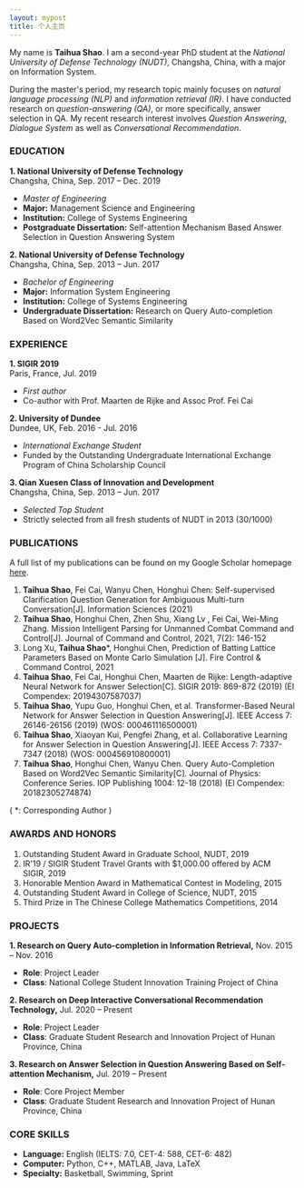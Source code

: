 ```yaml
---
layout: mypost
title: 个人主页
---
```


My name is **Taihua Shao**. I am a second-year PhD student at the *National University of Defense Technology (NUDT)*, Changsha, China, with a major on Information System.

<!-- <img src="shao.jpg" width="30%" height="30%"> -->

During the master's period, my research topic mainly focuses on *natural language processing (NLP)* and *information retrieval (IR)*. I have conducted research on *question-answering (QA)*, or more specifically, answer selection in QA. My recent research interest involves *Question Answering*, *Dialogue System* as well as *Conversational Recommendation*.



### EDUCATION

**1. National University of Defense Technology**  
Changsha, China, Sep. 2017 – Dec. 2019
- _Master of Engineering_
- **Major:** Management Science and Engineering
- **Institution:** College of Systems Engineering
- **Postgraduate Dissertation:** Self-attention Mechanism Based Answer Selection in Question Answering System

**2. National University of Defense Technology**  
Changsha, China, Sep. 2013 – Jun. 2017
- _Bachelor of Engineering_
- **Major:** Information System Engineering
- **Institution:** College of Systems Engineering
- **Undergraduate Dissertation:** Research on Query Auto-completion Based on Word2Vec Semantic Similarity


### EXPERIENCE

**1. SIGIR 2019**   
Paris, France, Jul. 2019
- _First author_	
- Co-author with Prof. Maarten de Rijke and Assoc Prof. Fei Cai

**2. University of Dundee**  
Dundee, UK, Feb. 2016 - Jul. 2016
- _International Exchange Student_
- Funded by the Outstanding Undergraduate International Exchange Program of China Scholarship Council 

**3. Qian Xuesen Class of Innovation and Development**  
Changsha, China, Sep. 2013 – Jun. 2017
- _Selected Top Student_
- Strictly selected from all fresh students of NUDT in 2013 (30/1000)


### PUBLICATIONS

A full list of my publications can be found on my Google Scholar homepage [here](https://scholar.google.com.hk/citations?hl=zh-CN&pli=1&user=WAxqU1MAAAAJ).

1. **Taihua Shao**, Fei Cai, Wanyu Chen, Honghui Chen: Self-supervised Clarification Question Generation for Ambiguous Multi-turn Conversation[J]. Information Sciences (2021) 
2. **Taihua Shao**, Honghui Chen, Zhen Shu, Xiang Lv , Fei Cai, Wei-Ming Zhang. Mission Intelligent Parsing for Unmanned Combat Command and Control[J]. Journal of Command and Control, 2021, 7(2): 146-152
3. Long Xu, **Taihua Shao***, Honghui Chen, Prediction of Batting Lattice Parameters Based on Monte Carlo Simulation [J]. Fire Control & Command Control, 2021
4. **Taihua Shao**, Fei Cai, Honghui Chen, Maarten de Rijke: Length-adaptive Neural Network for Answer Selection[C]. SIGIR 2019: 869-872 (2019) (EI Compendex: 20194307587037)
5. **Taihua Shao**, Yupu Guo, Honghui Chen, et al. Transformer-Based Neural Network for Answer Selection in Question Answering[J]. IEEE Access 7: 26146-26156 (2019) (WOS: 000461116500001)
6. **Taihua Shao**, Xiaoyan Kui, Pengfei Zhang, et al. Collaborative Learning for Answer Selection in Question Answering[J]. IEEE Access 7: 7337-7347 (2018) (WOS: 000456910800001)
7. **Taihua Shao**, Honghui Chen, Wanyu Chen. Query Auto-Completion Based on Word2Vec Semantic Similarity[C]. Journal of Physics: Conference Series. IOP Publishing 1004: 12-18 (2018) (EI Compendex: 20182305274874)



( *: Corresponding Author )


### AWARDS AND HONORS

1. Outstanding Student Award in Graduate School, NUDT, 2019
2. IR'19 / SIGIR Student Travel Grants with $1,000.00 offered by ACM SIGIR, 2019
3. Honorable Mention Award in Mathematical Contest in Modeling, 2015
4. Outstanding Student Award in College of Science, NUDT, 2015
5. Third Prize in The Chinese College Mathematics Competitions, 2014


### PROJECTS

**1. Research on Query Auto-completion in Information Retrieval,** Nov. 2015 – Nov. 2016

- **Role**: Project Leader
- **Class**: National College Student Innovation Training Project of China

**2. Research on Deep Interactive Conversational Recommendation Technology,** Jul. 2020 – Present

- **Role**: Project Leader
- **Class**: Graduate Student Research and Innovation Project of Hunan Province, China

**3. Research on Answer Selection in Question Answering Based on Self-attention Mechanism,** Jul. 2019 – Present

- **Role**: Core Project Member
- **Class**: Graduate Student Research and Innovation Project of Hunan Province, China


### CORE SKILLS
- **Language:** English (IELTS: 7.0, CET-4: 588, CET-6: 482)
- **Computer:** Python, C++, MATLAB, Java, LaTeX
- **Specialty:** Basketball, Swimming, Sprint
